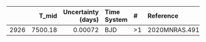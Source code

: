 |      |   T_mid |   Uncertainty (days) | Time System   | #   | Reference           |
|-----:|--------:|---------------------:|:--------------|:----|:--------------------|
| 2926 | 7500.18 |              0.00072 | BJD           | >1  | 2020MNRAS.491.2834C |